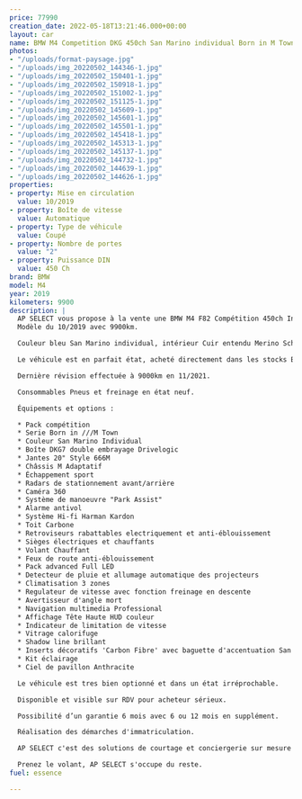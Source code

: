 ```yaml
---
price: 77990
creation_date: 2022-05-18T13:21:46.000+00:00
layout: car
name: BMW M4 Competition DKG 450ch San Marino individual Born in M Town
photos:
- "/uploads/format-paysage.jpg"
- "/uploads/img_20220502_144346-1.jpg"
- "/uploads/img_20220502_150401-1.jpg"
- "/uploads/img_20220502_150918-1.jpg"
- "/uploads/img_20220502_151002-1.jpg"
- "/uploads/img_20220502_151125-1.jpg"
- "/uploads/img_20220502_145609-1.jpg"
- "/uploads/img_20220502_145601-1.jpg"
- "/uploads/img_20220502_145501-1.jpg"
- "/uploads/img_20220502_145418-1.jpg"
- "/uploads/img_20220502_145313-1.jpg"
- "/uploads/img_20220502_145137-1.jpg"
- "/uploads/img_20220502_144732-1.jpg"
- "/uploads/img_20220502_144639-1.jpg"
- "/uploads/img_20220502_144626-1.jpg"
properties:
- property: Mise en circulation
  value: 10/2019
- property: Boîte de vitesse
  value: Automatique
- property: Type de véhicule
  value: Coupé
- property: Nombre de portes
  value: "2"
- property: Puissance DIN
  value: 450 Ch
brand: BMW
model: M4
year: 2019
kilometers: 9900
description: |
  AP SELECT vous propose à la vente une BMW M4 F82 Compétition 450ch Individual Serie Born in ///M Town.
  Modèle du 10/2019 avec 9900km.

  Couleur bleu San Marino individual, intérieur Cuir entendu Merino Schwarz / Surpiqûres Bleu

  Le véhicule est en parfait état, acheté directement dans les stocks BMW AG.

  Dernière révision effectuée à 9000km en 11/2021.

  Consommables Pneus et freinage en état neuf.

  Équipements et options :

  * Pack compétition
  * Serie Born in ///M Town
  * Couleur San Marino Individual
  * Boîte DKG7 double embrayage Drivelogic
  * Jantes 20" Style 666M
  * Châssis M Adaptatif
  * Échappement sport
  * Radars de stationnement avant/arrière
  * Caméra 360
  * Système de manoeuvre "Park Assist"
  * Alarme antivol
  * Système Hi-fi Harman Kardon
  * Toit Carbone
  * Retroviseurs rabattables electriquement et anti-éblouissement
  * Sièges électriques et chauffants
  * Volant Chauffant
  * Feux de route anti-éblouissement
  * Pack advanced Full LED
  * Detecteur de pluie et allumage automatique des projecteurs
  * Climatisation 3 zones
  * Regulateur de vitesse avec fonction freinage en descente
  * Avertisseur d'angle mort
  * Navigation multimedia Professional
  * Affichage Tête Haute HUD couleur
  * Indicateur de limitation de vitesse
  * Vitrage calorifuge
  * Shadow line brillant
  * Inserts décoratifs 'Carbon Fibre' avec baguette d'accentuation San Marino bleu
  * Kit éclairage
  * Ciel de pavillon Anthracite

  Le véhicule est tres bien optionné et dans un état irréprochable.

  Disponible et visible sur RDV pour acheteur sérieux.

  Possibilité d’un garantie 6 mois avec 6 ou 12 mois en supplément.

  Réalisation des démarches d'immatriculation.

  AP SELECT c'est des solutions de courtage et conciergerie sur mesure pour profiter librement de sa passion et de son patrimoine.

  Prenez le volant, AP SELECT s'occupe du reste.
fuel: essence

---
```

